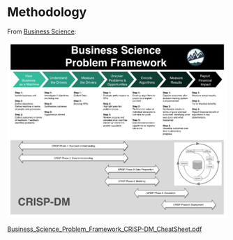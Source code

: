 # Methodology

From [Business Science](https://university.business-science.io/courses/246843/lectures/5029853):

![](../.gitbook/assets/image%20%284%29.png)

[Business\_Science\_Problem\_Framework\_CRISP-DM\_CheatSheet.pdf](https://www.dropbox.com/s/86l9jkxz502m0tf/Business_Science_Problem_Framework_CRISP-DM_CheatSheet.pdf?dl=0)

